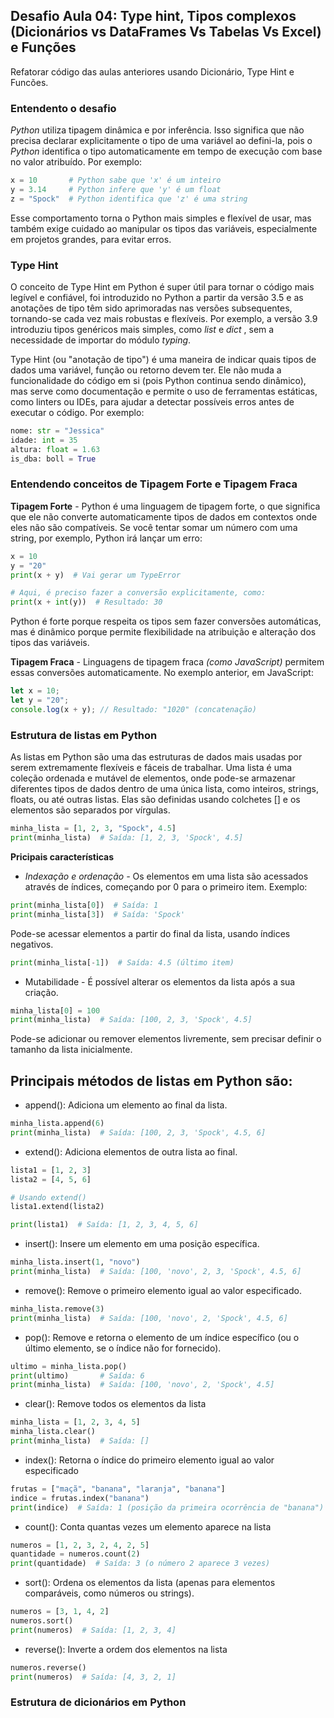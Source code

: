 ## Desafio Aula 04: Type hint, Tipos complexos (Dicionários vs DataFrames Vs Tabelas Vs Excel) e Funções
Refatorar código das aulas anteriores usando Dicionário, Type Hint e Funcões.

### Entendento o desafio
*Python* utiliza tipagem dinâmica e por inferência. Isso significa que não precisa declarar explicitamente o tipo de uma variável ao defini-la, pois o *Python* identifica o tipo automaticamente em tempo de execução com base no valor atribuído. Por exemplo:

```python
x = 10       # Python sabe que 'x' é um inteiro
y = 3.14     # Python infere que 'y' é um float
z = "Spock"  # Python identifica que 'z' é uma string
```
Esse comportamento torna o Python mais simples e flexível de usar, mas também exige cuidado ao manipular os tipos das variáveis, especialmente em projetos grandes, para evitar erros.

### Type Hint
O conceito de Type Hint em Python é super útil para tornar o código mais legível e confiável, foi introduzido no Python a partir da versão 3.5 e as 
anotações de tipo têm sido aprimoradas nas versões subsequentes, tornando-se cada vez mais robustas e flexíveis. Por exemplo, a versão 3.9 introduziu tipos genéricos mais simples, como *list* e *dict* , sem a necessidade de importar do módulo *typing*.

Type Hint (ou "anotação de tipo") é uma maneira de indicar quais tipos de dados uma variável, função ou retorno devem ter. Ele não muda a funcionalidade do código em si (pois Python continua sendo dinâmico), mas serve como documentação e permite o uso de ferramentas estáticas, como linters ou IDEs, para ajudar a detectar possíveis erros antes de executar o código. Por exemplo:

```python
nome: str = "Jessica"
idade: int = 35
altura: float = 1.63
is_dba: boll = True
```

### Entendendo conceitos de Tipagem Forte e Tipagem Fraca
**Tipagem Forte** - 
Python é uma linguagem de tipagem forte, o que significa que ele não converte automaticamente tipos de dados em contextos onde eles não são compatíveis. Se você tentar somar um número com uma string, por exemplo, Python irá lançar um erro:
```python
x = 10
y = "20"
print(x + y)  # Vai gerar um TypeError

# Aqui, é preciso fazer a conversão explicitamente, como:
print(x + int(y))  # Resultado: 30
```
Python é forte porque respeita os tipos sem fazer conversões automáticas, mas é dinâmico porque permite flexibilidade na atribuição e alteração dos tipos das variáveis.

**Tipagem Fraca** - 
Linguagens de tipagem fraca *(como JavaScript)* permitem essas conversões automaticamente. No exemplo anterior, em JavaScript:

```javascript
let x = 10;
let y = "20";
console.log(x + y); // Resultado: "1020" (concatenação)
```

### Estrutura de listas em Python
As listas em Python são uma das estruturas de dados mais usadas por serem extremamente flexíveis e fáceis de trabalhar.
Uma lista é uma coleção ordenada e mutável de elementos, onde pode-se armazenar diferentes tipos de dados dentro de uma única lista, como inteiros, strings, floats, ou até outras listas. Elas são definidas usando colchetes [] e os elementos são separados por vírgulas.

```python
minha_lista = [1, 2, 3, "Spock", 4.5]
print(minha_lista)  # Saída: [1, 2, 3, 'Spock', 4.5]
```
**Pricipais características**
- *Indexação e ordenação -* Os elementos em uma lista são acessados através de índices, começando por 0 para o primeiro item. Exemplo:

```python
print(minha_lista[0])  # Saída: 1
print(minha_lista[3])  # Saída: 'Spock'
```
Pode-se acessar elementos a partir do final da lista, usando índices negativos.

```python
print(minha_lista[-1])  # Saída: 4.5 (último item)
```

- Mutabilidade - É possível alterar os elementos da lista após a sua criação.

```python
minha_lista[0] = 100
print(minha_lista)  # Saída: [100, 2, 3, 'Spock', 4.5]
```
Pode-se adicionar ou remover elementos livremente, sem precisar definir o tamanho da lista inicialmente.

## Principais métodos de listas em Python são: 

- append(): Adiciona um elemento ao final da lista.
```python
minha_lista.append(6)
print(minha_lista)  # Saída: [100, 2, 3, 'Spock', 4.5, 6]
```
- extend(): Adiciona elementos de outra lista ao final.
```python
lista1 = [1, 2, 3]
lista2 = [4, 5, 6]

# Usando extend()
lista1.extend(lista2)

print(lista1)  # Saída: [1, 2, 3, 4, 5, 6]
```
- insert(): Insere um elemento em uma posição específica.
```python
minha_lista.insert(1, "novo")
print(minha_lista)  # Saída: [100, 'novo', 2, 3, 'Spock', 4.5, 6]
```
- remove(): Remove o primeiro elemento igual ao valor especificado.
```python
minha_lista.remove(3)
print(minha_lista)  # Saída: [100, 'novo', 2, 'Spock', 4.5, 6]
```
- pop(): Remove e retorna o elemento de um índice específico (ou o último elemento, se o índice não for fornecido).
```python
ultimo = minha_lista.pop()
print(ultimo)       # Saída: 6
print(minha_lista)  # Saída: [100, 'novo', 2, 'Spock', 4.5]
```
- clear(): Remove todos os elementos da lista
```python
minha_lista = [1, 2, 3, 4, 5]
minha_lista.clear()
print(minha_lista)  # Saída: []
```
- index(): Retorna o índice do primeiro elemento igual ao valor especificado
```python
frutas = ["maçã", "banana", "laranja", "banana"]
indice = frutas.index("banana")
print(indice)  # Saída: 1 (posição da primeira ocorrência de "banana")
```
- count(): Conta quantas vezes um elemento aparece na lista
```python
numeros = [1, 2, 3, 2, 4, 2, 5]
quantidade = numeros.count(2)
print(quantidade)  # Saída: 3 (o número 2 aparece 3 vezes)
```
- sort(): Ordena os elementos da lista (apenas para elementos comparáveis, como números ou strings).
```python
numeros = [3, 1, 4, 2]
numeros.sort()
print(numeros)  # Saída: [1, 2, 3, 4]
```
- reverse(): Inverte a ordem dos elementos na lista
```python
numeros.reverse()
print(numeros)  # Saída: [4, 3, 2, 1]
```

### Estrutura de dicionários em Python

